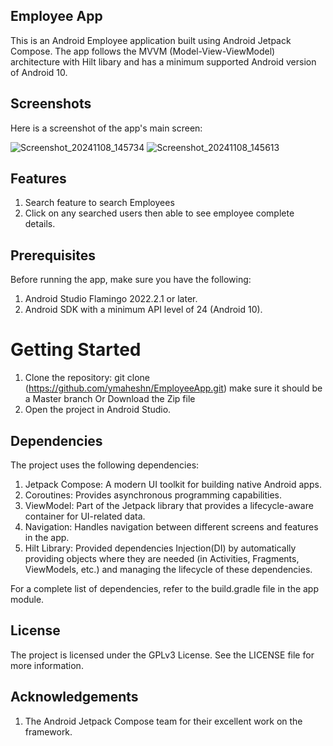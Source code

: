 ## Employee App

This is an Android Employee application built using Android Jetpack Compose. The app follows the MVVM (Model-View-ViewModel) architecture with Hilt libary and has a minimum supported Android version of Android 10.

## Screenshots

Here is a screenshot of the app's main screen:

![Screenshot_20241108_145734](https://github.com/user-attachments/assets/2a72c2a8-24f5-4617-80ca-9df30f8f46f0)
![Screenshot_20241108_145613](https://github.com/user-attachments/assets/bb8b9a12-d1f3-4b0f-975a-3a45d900e0bf)

## Features
1) Search feature to search Employees
2) Click on any searched users then able to see employee complete details.

## Prerequisites
Before running the app, make sure you have the following:

1) Android Studio Flamingo 2022.2.1 or later.
2) Android SDK with a minimum API level of 24 (Android 10).


# Getting Started
1) Clone the repository: git clone (https://github.com/ymaheshn/EmployeeApp.git) make sure it should be a Master branch Or Download the Zip file
2) Open the project in Android Studio.


## Dependencies
The project uses the following dependencies:

1) Jetpack Compose: A modern UI toolkit for building native Android apps.
2) Coroutines: Provides asynchronous programming capabilities.
3) ViewModel: Part of the Jetpack library that provides a lifecycle-aware container for UI-related data.
4) Navigation: Handles navigation between different screens and features in the app.
5) Hilt Library: Provided dependencies Injection(DI) by automatically providing objects where they are needed (in Activities, Fragments, ViewModels, etc.) and managing the lifecycle of these dependencies.

For a complete list of dependencies, refer to the build.gradle file in the app module.

## License
The project is licensed under the GPLv3 License. See the LICENSE file for more information.

## Acknowledgements
1) The Android Jetpack Compose team for their excellent work on the framework.

